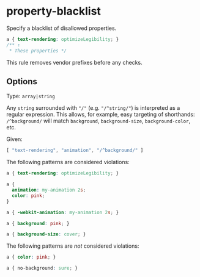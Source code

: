 # property-blacklist

Specify a blacklist of disallowed properties.

```css
a { text-rendering: optimizeLegibility; }
/** ↑
 * These properties */
```

This rule removes vendor prefixes before any checks.

## Options

Type: `array|string`

Any `string` surrounded with `"/"` (e.g. `"/^string/"`) is interpreted as a regular expression. This allows, for example, easy targeting of shorthands: `/^background/` will match `background`, `background-size`, `background-color`, etc.

Given:

```js
[ "text-rendering", "animation", "/^background/" ]
```

The following patterns are considered violations:

```css
a { text-rendering: optimizeLegibility; }
```

```css
a {
  animation: my-animation 2s;
  color: pink;
}
```

```css
a { -webkit-animation: my-animation 2s; }
```

```css
a { background: pink; }
```

```css
a { background-size: cover; }
```

The following patterns are *not* considered violations:

```css
a { color: pink; }
```

```css
a { no-background: sure; }
```
